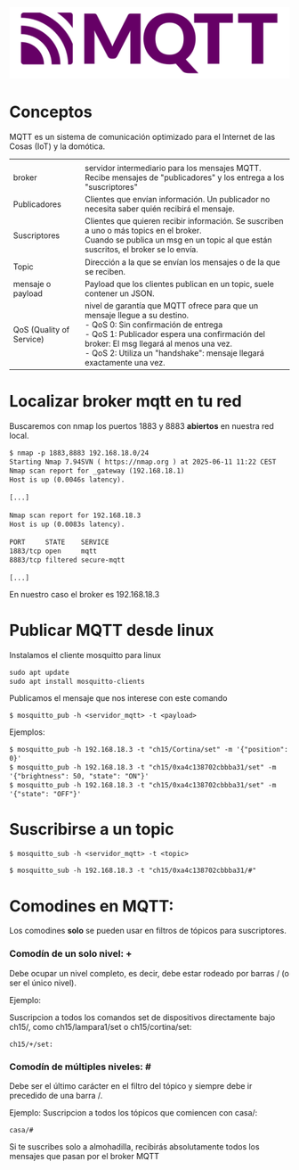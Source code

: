 ![Banner](./assets/banner.png)

# Conceptos
MQTT es un sistema de comunicación optimizado para el Internet de las Cosas (IoT) y la domótica.
<table>
  <tr>
    <td></td>
    <td></td>
  </tr>
  <tr>
    <td>broker</td>
    <td>servidor intermediario para los mensajes MQTT. Recibe mensajes de "publicadores" y los entrega a los "suscriptores"</td>
  </tr>
  <tr>
    <td>Publicadores</td>
    <td>Clientes que envían información. Un publicador no necesita saber quién recibirá el mensaje.</td>
  </tr>
  <tr>
    <td>Suscriptores</td>
    <td>Clientes que quieren recibir información. Se suscriben a uno o más topics en el broker.<br>Cuando se publica un msg en un topic al que están suscritos, el broker se lo envía.</td>
  </tr>
  <tr>
    <td>Topic </td>
    <td>Dirección a la que se envían los mensajes o de la que se reciben. </td>
  </tr>
  <tr>
    <td>mensaje o payload</td>
    <td>Payload que los clientes publican en un topic, suele contener un JSON.</td>
  </tr>
  <tr>
    <td>QoS (Quality of Service)</td>
    <td>nivel de garantía que MQTT ofrece para que un mensaje llegue a su destino.<br>
      - QoS 0: Sin confirmación de entrega<br>
      - QoS 1: Publicador espera una confirmación del broker: El msg llegará al menos una vez.<br>
      - QoS 2: Utiliza un "handshake": mensaje llegará exactamente una vez.</td>
  </tr>
</table>

# Localizar broker mqtt en tu red

Buscaremos con nmap los puertos 1883 y 8883 **abiertos** en nuestra red local.
```
$ nmap -p 1883,8883 192.168.18.0/24
Starting Nmap 7.94SVN ( https://nmap.org ) at 2025-06-11 11:22 CEST
Nmap scan report for _gateway (192.168.18.1)
Host is up (0.0046s latency).

[...]

Nmap scan report for 192.168.18.3
Host is up (0.0083s latency).

PORT     STATE    SERVICE
1883/tcp open     mqtt
8883/tcp filtered secure-mqtt

[...]
```

En nuestro caso el broker es 192.168.18.3

# Publicar MQTT desde linux

Instalamos el cliente mosquitto para linux
```
sudo apt update
sudo apt install mosquitto-clients
```
Publicamos el mensaje que nos interese con este comando
```
$ mosquitto_pub -h <servidor_mqtt> -t <payload>
```
Ejemplos:
``` 
$ mosquitto_pub -h 192.168.18.3 -t "ch15/Cortina/set" -m '{"position": 0}'
$ mosquitto_pub -h 192.168.18.3 -t "ch15/0xa4c138702cbbba31/set" -m '{"brightness": 50, "state": "ON"}'
$ mosquitto_pub -h 192.168.18.3 -t "ch15/0xa4c138702cbbba31/set" -m '{"state": "OFF"}'
```

# Suscribirse a un topic
```
$ mosquitto_sub -h <servidor_mqtt> -t <topic>
```
```
$ mosquitto_sub -h 192.168.18.3 -t "ch15/0xa4c138702cbbba31/#"
```
# Comodines en MQTT:

Los comodines **solo** se pueden usar en filtros de tópicos para suscriptores.

### Comodín de un solo nivel: + 

Debe ocupar un nivel completo, es decir, debe estar rodeado por barras / (o ser el único nivel).

Ejemplo:

Suscripcion a todos los comandos set de dispositivos directamente bajo ch15/, como ch15/lampara1/set o ch15/cortina/set:
```
ch15/+/set: 
```
### Comodín de múltiples niveles: \# 

Debe ser el último carácter en el filtro del tópico y siempre debe ir precedido de una barra /.

Ejemplo:
Suscripcion a todos los tópicos que comiencen con casa/:
```
casa/#
```
Si te suscribes solo a almohadilla, recibirás absolutamente todos los mensajes que pasan por el broker MQTT
